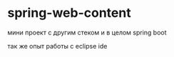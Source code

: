 # spring-web-content
мини проект с другим стеком и в целом spring boot

так же опыт работы с eclipse ide 



